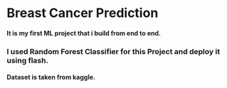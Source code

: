 # Breast Cancer Prediction 
#### It is my first ML project that i build from end to end. 
### I used Random Forest Classifier for this Project and deploy it using flash.
#### Dataset is taken from kaggle.

